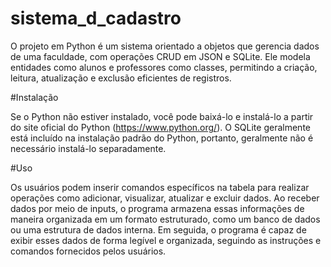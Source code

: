# sistema_d_cadastro

O projeto em Python é um sistema orientado a objetos que gerencia dados de uma faculdade, com operações CRUD em JSON e SQLite. Ele modela entidades como alunos e professores como classes, permitindo a criação, leitura, atualização e exclusão eficientes de registros. 

#Instalação 

Se o Python não estiver instalado, você pode baixá-lo e instalá-lo a partir do site oficial do Python (https://www.python.org/). 
O SQLite geralmente está incluído na instalação padrão do Python, portanto, geralmente não é necessário instalá-lo separadamente. 

#Uso

Os usuários podem inserir comandos específicos na tabela para realizar operações como adicionar, visualizar, atualizar e excluir dados. Ao receber dados por meio de inputs, o programa armazena essas informações de maneira organizada em um formato estruturado, como um banco de dados ou uma estrutura de dados interna. Em seguida, o programa é capaz de exibir esses dados de forma legível e organizada, seguindo as instruções e comandos fornecidos pelos usuários. 

